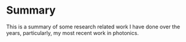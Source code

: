 # Summary

This is a summary of some research related work I have done over the years, particularly, my most recent work in photonics.
